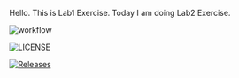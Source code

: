 Hello. This is Lab1 Exercise.
Today I am doing Lab2 Exercise.

![workflow](https://github.com/<UserName>/<RepositoryName>/actions/workflows/main.yml/badge.svg)

[![LICENSE](https://img.shields.io/github/license/<Thinzar-Phyo-Wai>/devops.svg?style=flat-square)](https://github.com/<Thinzar-Phyo-Wai>/devops/blob/master/LICENSE)

[![Releases](https://img.shields.io/github/release/<Thinzar-Phyo-Wai>/devops/all.svg?style=flat-square)](https://github.com/<Thinzar-Phyo-Wai>/devops/releases)